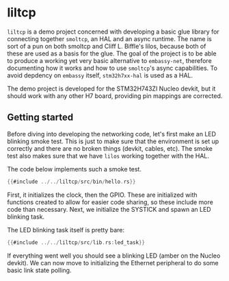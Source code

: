 # liltcp

`liltcp` is a demo project concerned with developing a basic glue library for
connecting together `smoltcp`, an HAL and an async runtime.
The name is sort of a pun on both smoltcp and Cliff L. Biffle's lilos,
because both of these are used as a basis for the glue.
The goal of the project is to be able to produce a working yet very basic
alternative to `embassy-net`, therefore documenting how it works and how
to use `smoltcp`'s async capabilities.
To avoid depdency on `embassy` itself, `stm32h7xx-hal` is used as a HAL.

The demo project is developed for the STM32H743ZI Nucleo devkit,
but it should work with any other H7 board, providing pin mappings are corrected.

## Getting started

Before diving into developing the networking code,
let's first make an LED blinking smoke test.
This is just to make sure that the environment is set up correctly
and there are no broken things (devkit, cables, etc).
The smoke test also makes sure that we have `lilos` working together with the HAL.

The code below implements such a smoke test.

```rust
{{#include ../../liltcp/src/bin/hello.rs}}
```

First, it initializes the clock, then the GPIO.
These are initialized with functions created to allow for easier code sharing,
so these include more code than necessary.
Next, we initialize the SYSTICK and spawn an LED blinking task.

The LED blinking task itself is pretty bare:

```rust
{{#include ../../liltcp/src/lib.rs:led_task}}
```

If everything went well you should see a blinking LED (amber on the Nucleo devkit).
We can now move to initializing the Ethernet peripheral
to do some basic link state polling.
